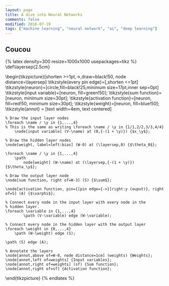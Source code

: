 ```yaml
---
layout: page
title: A dive into Neural Networks
comments: false
modified: 2016-07-19
tags: ["machine learning", "neural network", "ai", "deep learning"]
---
```


## Coucou

{% latex density=300 resize=1000x1000 usepackages=tikz %}
\def\layersep{2.5cm}

\begin{tikzpicture}[shorten >=1pt,->,draw=black!50, node distance=\layersep]
    \tikzstyle{every pin edge}=[,shorten <=1pt]
    \tikzstyle{neuron}=[circle,fill=black!25,minimum size=17pt,inner sep=0pt]
    \tikzstyle{input variable}=[neuron, fill=green!50];
    \tikzstyle{sum function}=[neuron, minimum size=30pt];
    \tikzstyle{activation function}=[neuron, fill=red!50, minimum size=30pt];
    \tikzstyle{weight}=[neuron, fill=blue!50];
    \tikzstyle{annot} = [text width=4em, text centered]

    % Draw the input layer nodes
    \foreach \name / \y in {1,...,4}
    % This is the same as writing \foreach \name / \y in {1/1,2/2,3/3,4/4}
        \node[input variable] (V-\name) at (0,{-(1 + \y)}) {$x_\y$};

    % Draw the hidden layer nodes
    \node[weight, label=left:bias] (W-0) at (\layersep,0) {$\theta_0$};

    \foreach \name / \y in {1,...,4}
        \path
            node[weight] (W-\name) at (\layersep,{-(1 + \y)}) {$\theta_\y$};

    % Draw the output layer node
    \node[sum function, right of=W-3] (S) {$\sum$};

    \node[activation function, pin={[pin edge={->}]right:y (ouput)}, right of=S] (A) {$\varphi$};

    % Connect every node in the input layer with every node in the
    % hidden layer.
    \foreach \variable in {1,...,4}
            \path (V-\variable) edge (W-\variable);

    % Connect every node in the hidden layer with the output layer
    \foreach \weight in {0,...,4}
        \path (W-\weight) edge (S);

    \path (S) edge (A);

    % Annotate the layers
    \node[annot,above of=W-0, node distance=1cm] (weights) {Weights};
    \node[annot,left of=weights] {Input variables};
    \node[annot,right of=weights] (sf) {Sum function};
    \node[annot,right of=sf] {Activation function};
\end{tikzpicture}
{% endlatex %}
